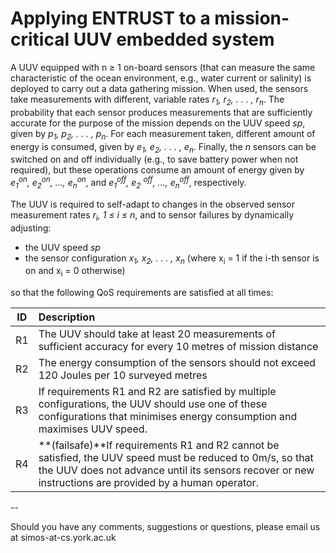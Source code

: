 Applying ENTRUST to a mission-critical UUV embedded system
=======
 A UUV equipped with n ≥ 1 on-board sensors (that can measure the same characteristic of the ocean environment, e.g., water current or salinity) is deployed to carry out a data gathering mission. When used, the sensors take measurements with different, variable rates  <i> r<sub>1</sub>, r<sub>2</sub>, . . . , r<sub>n</sub></i>. The probability that each sensor produces measurements that are sufficiently accurate for the purpose of the mission depends on the UUV speed <i>sp</i>, given by <i>p<sub>1</sub>, p<sub>2</sub>, . . . , p<sub>n</sub></i>. For each measurement taken, different amount of energy is consumed, given by <i>e<sub>1</sub>, e<sub>2</sub>, . . . , e<sub>n</sub></i>. Finally, the <i>n</i> sensors can be switched on and off individually (e.g., to save battery power when not required), but these operations consume an amount of energy given by <i>e<sub>1</sub><sup>on</sup>, e<sub>2</sub><sup>on</sup>, ..., e<sub>n</sub><sup>on</sup></i>, and <i>e<sub>1</sub><sup>off</sup>, e<sub>2</sub> <sup>off</sup>, ..., e<sub>n</sub><sup>off</sup></i>, respectively.
 
 The UUV is required to self-adapt to changes in the observed sensor measurement rates <i>r<sub>i</sub>, 1 ≤ i ≤ n</i>, and to sensor failures by dynamically adjusting:
 * the UUV speed <i>sp</i>
 * the sensor configuration <i>x<sub>1</sub>, x<sub>2</sub>, . . . , x<sub>n</sub></i> (where x<sub>i</sub> = 1 if the i-th sensor is on and x<sub>i</sub> = 0 otherwise)

so that the following QoS requirements are satisfied at all times:

| ID        | Description 
| ------------- |:-------------|
| R1   | The UUV should take at least 20 measurements of sufficient accuracy for every 10 metres of mission distance|
| R2   | The energy consumption of the sensors should not exceed 120 Joules per 10 surveyed metres|
| R3   | If requirements R1 and R2 are satisfied by multiple configurations, the UUV should use one of these configurations that minimises energy consumption and maximises UUV speed.
| R4   | **(failsafe)**If requirements R1 and R2 cannot be satisfied, the UUV speed must be reduced to 0m/s, so that the UUV does not advance until its sensors recover or new instructions are provided by a human operator.

--
   
   
Should you have any comments, suggestions or questions, please email us at simos-at-cs.york.ac.uk
